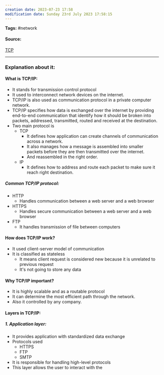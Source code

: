 ```yaml
---
creation date: 2023-07-23 17:58
modification date: Sunday 23rd July 2023 17:58:15
---
```


**Tags:** #network 

#### Source:
[TCP](https://www.techtarget.com/searchnetworking/definition/TCP-IP)

--------------------------------------

### Explanation about it:

#### What is TCP/IP:

* It stands for transmission control protocol
* It used to interconnect network devices on the internet.
* TCP/IP is also used as communication protocol in a private computer network.
* TCP/IP specifies how data is exchanged over the internet by providing end-to-end communication that identify how it should be broken into packets, addressed, transmitted, routed and received at the destination.
* Two main protocol is
	* TCP
		* It defines how application can create channels of communication across a network.
		* It also manages how a message is assembled into smaller packets before they are then transmitted over the internet.
		* And reassembled in the right order.
	* IP
		* It defines how to address and route each packet to make sure it reach right destination.

##### Common TCP/IP protocol:
* HTTP 
	* Handles communication between a web server and a web browser
* HTTPS
	* Handles secure communication between a web server and a web browser
* FTP
	* It handles transmission of file between computers

#### How does TCP/IP work?

* It used client-server model of communication
* It is classified as stateless
	* It means client request is considered new because it is unrelated to previous request
	* It's not going to store any data

#### Why TCP/IP important?

* It is highly scalable and as a routable protocol
* It can determine the most efficient path through the network.
* Also it controlled by any company.

#### Layers in TCP/IP:

##### 1. Application layer:
* It provides application with standardized data exchange
* Protocols used
	* HTTPS
	* FTP
	* SMTP
* It is responsible for handling high-level protocols
* This layer allows the user to interact with the